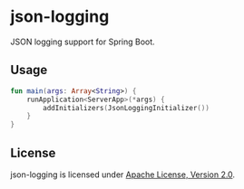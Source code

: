 # json-logging

JSON logging support for Spring Boot.

## Usage

```kotlin
fun main(args: Array<String>) {
    runApplication<ServerApp>(*args) {
        addInitializers(JsonLoggingInitializer())
    }
}
```

## License

json-logging is licensed under [Apache License, Version 2.0](LICENSE).
